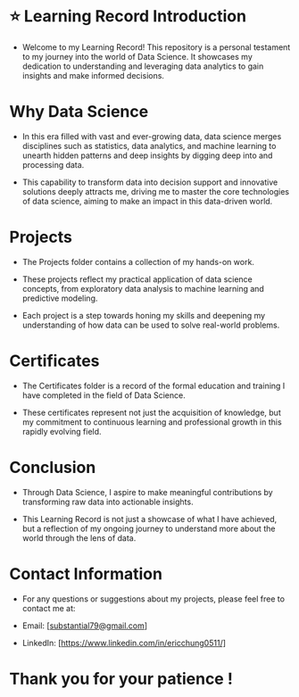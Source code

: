 # :star: Learning Record Introduction
* Welcome to my Learning Record! This repository is a personal testament to my journey into the world of Data Science. It showcases my dedication to understanding and leveraging data analytics to gain insights and make informed decisions.

# Why Data Science
* In this era filled with vast and ever-growing data, data science merges disciplines such as statistics, data analytics, and machine learning to unearth hidden patterns and deep insights by digging deep into and processing data. 

* This capability to transform data into decision support and innovative solutions deeply attracts me, driving me to master the core technologies of data science, aiming to make an impact in this data-driven world.

# Projects
* The Projects folder contains a collection of my hands-on work. 

* These projects reflect my practical application of data science concepts, from exploratory data analysis to machine learning and predictive modeling. 

* Each project is a step towards honing my skills and deepening my understanding of how data can be used to solve real-world problems.

# Certificates
* The Certificates folder is a record of the formal education and training I have completed in the field of Data Science. 

* These certificates represent not just the acquisition of knowledge, but my commitment to continuous learning and professional growth in this rapidly evolving field.

# Conclusion
* Through Data Science, I aspire to make meaningful contributions by transforming raw data into actionable insights.

* This Learning Record is not just a showcase of what I have achieved, but a reflection of my ongoing journey to understand more about the world through the lens of data.

# Contact Information
* For any questions or suggestions about my projects, please feel free to contact me at:

* Email: [substantial79@gmail.com]

* LinkedIn: [https://www.linkedin.com/in/ericchung0511/]

# Thank you for your patience !
